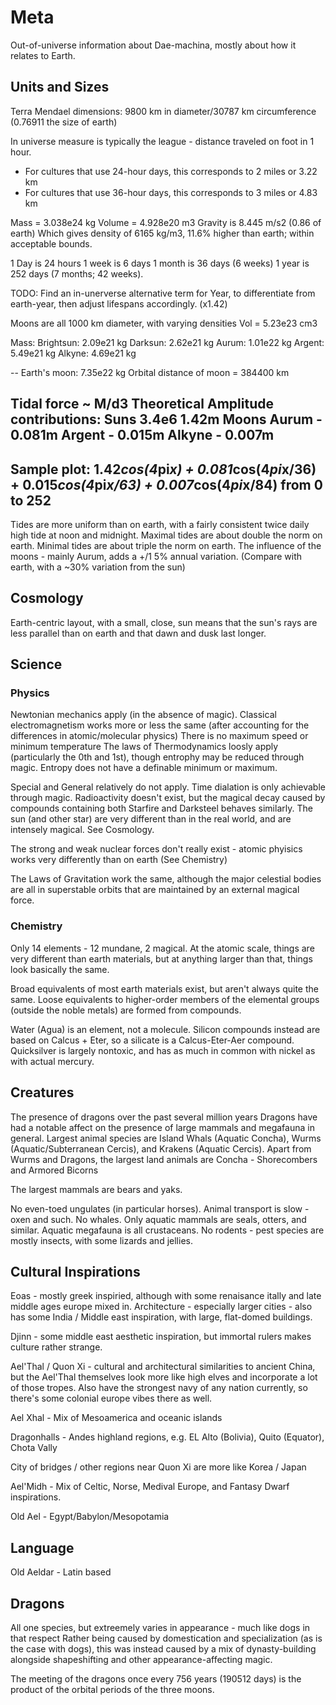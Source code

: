 # Meta

Out-of-universe information about Dae-machina, mostly about how it relates to Earth.

## Units and Sizes

Terra Mendael dimensions: 9800 km in diameter/30787 km circumference (0.76911 the size of earth)

In universe measure is typically the league - distance traveled on foot in 1 hour.
 - For cultures that use 24-hour days, this corresponds to 2 miles or 3.22 km
 - For cultures that use 36-hour days, this corresponds to 3 miles or 4.83 km


Mass = 3.038e24 kg
Volume = 4.928e20 m3
Gravity is 8.445 m/s2 (0.86 of earth)
Which gives density of 6165 kg/m3, 11.6% higher than earth; within acceptable bounds.

1 Day is 24 hours
1 week is 6 days
1 month is 36 days (6 weeks)
1 year is 252 days (7 months; 42 weeks).

TODO: Find an in-unerverse alternative term for Year, to differentiate from earth-year, then adjust lifespans accordingly. (x1.42)


Moons are all 1000 km diameter, with varying densities
Vol = 5.23e23 cm3

Mass:
  Brightsun: 2.09e21 kg
  Darksun:   2.62e21 kg
  Aurum:     1.01e22 kg
  Argent:    5.49e21 kg
  Alkyne:    4.69e21 kg


--
Earth's moon: 7.35e22 kg
Orbital distance of moon = 384400 km

Tidal force ~ M/d3
Theoretical Amplitude contributions:
Suns 3.4e6    1.42m
Moons
 Aurum - 0.081m
 Argent - 0.015m
 Alkyne - 0.007m
--
Sample plot: 1.42*cos(4*pi*x) + 0.081*cos(4*pi*x/36)  + 0.015*cos(4*pi*x/63) + 0.007*cos(4*pi*x/84) from 0 to 252
--
Tides are more uniform than on earth, with a fairly consistent twice daily high tide at noon and midnight. 
Maximal tides are about double the norm on earth. Minimal tides are about triple the norm on earth.
The influence of the moons - mainly Aurum, adds a +/1 5% annual variation. (Compare with earth, with a ~30% variation from the sun)


## Cosmology

Earth-centric layout, with a small, close, sun means that the sun's rays are less parallel than on earth and that dawn and dusk last longer.

## Science

### Physics

Newtonian mechanics apply (in the absence of magic).
Classical electromagnetism works more or less the same (after accounting for the differences in atomic/molecular physics)
There is no maximum speed or minimum temperature
The laws of Thermodynamics loosly apply (particularly the 0th and 1st), though entrophy may be reduced through magic. Entropy does not have a definable minimum or maximum.

Special and General relatively do not apply. Time dialation is only achievable through magic.
Radioactivity doesn't exist, but the magical decay caused by compounds containing both Starfire and Darksteel behaves similarly. 
The sun (and other star) are very different than in the real world, and are intensely magical. See Cosmology. 

The strong and weak nuclear forces don't really exist - atomic phyisics works very differently than on earth (See Chemistry)

The Laws of Gravitation work the same, although the major celestial bodies are all in superstable orbits that are maintained by an external magical force.

### Chemistry

Only 14 elements - 12 mundane, 2 magical.
At the atomic scale, things are very different than earth materials, but at anything larger than that, things look basically the same.

Broad equivalents of most earth materials exist, but aren't always quite the same.
Loose equivalents to higher-order members of the elemental groups (outside the noble metals) are formed from compounds.

Water (Agua) is an element, not a molecule.
Silicon compounds instead are based on Calcus + Eter, so a silicate is a Calcus-Eter-Aer compound.
Quicksilver is largely nontoxic, and has as much in common with nickel as with actual mercury.

## Creatures

The presence of dragons over the past several million years Dragons have had a notable affect on the presence of large mammals and megafauna in general.
Largest animal species are Island Whals (Aquatic Concha), Wurms (Aquatic/Subterranean Cercis), and Krakens (Aquatic Cercis).
Apart from Wurms and Dragons, the largest land animals are Concha - Shorecombers and Armored Bicorns 

The largest mammals are bears and yaks.

No even-toed ungulates (in particular horses). Animal transport is slow - oxen and such.
No whales. Only aquatic mammals are seals, otters, and similar. Aquatic megafauna is all crustaceans.
No rodents - pest species are mostly insects, with some lizards and jellies.

## Cultural Inspirations

Eoas - mostly greek inspiried, although with some renaisance itally and late middle ages europe mixed in. Architecture - especially larger cities - also has some India / Middle east inspiration, with large, flat-domed buildings. 

Djinn - some middle east aesthetic inspiration, but immortal rulers makes culture rather strange.

Ael'Thal / Quon Xi - cultural and architectural similarities to ancient China, but the Ael'Thal themselves look more like high elves and incorporate a lot of those tropes.
Also have the strongest navy of any nation currently, so there's some colonial europe vibes there as well.

Ael Xhal - Mix of Mesoamerica and oceanic islands

Dragonhalls - Andes highland regions, e.g. EL Alto (Bolivia), Quito (Equator), Chota Vally

City of bridges / other regions near Quon Xi are more like Korea / Japan

Ael'Midh - Mix of Celtic, Norse, Medival Europe, and Fantasy Dwarf inspirations.

Old Ael - Egypt/Babylon/Mesopotamia

## Language

Old Aeldar - Latin based

## Dragons

All one species, but extreemely varies in appearance - much like dogs in that respect 
Rather being caused by domestication and specialization (as is the case with dogs), this was instead caused by a mix of dynasty-building alongside shapeshifting and other appearance-affecting magic.

The meeting of the dragons once every 756 years (190512 days) is the product of the orbital periods of the three moons.